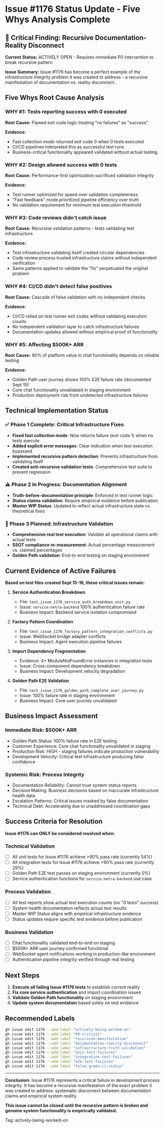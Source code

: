 # Issue #1176 Status Update - Five Whys Analysis Complete

## 🚨 Critical Finding: Recursive Documentation-Reality Disconnect

**Current Status:** ACTIVELY OPEN - Requires immediate P0 intervention to break recursive pattern

**Issue Summary:** Issue #1176 has become a perfect example of the infrastructure integrity problem it was created to address - a recursive manifestation of documentation vs. reality disconnect.

## Five Whys Root Cause Analysis

### **WHY #1: Tests reporting success with 0 executed**
**Root Cause:** Flawed exit code logic treating "no failures" as "success"

**Evidence:**
- Fast collection mode returned exit code 0 when 0 tests executed
- CI/CD pipelines interpreted this as successful test runs
- Business-critical functionality appeared validated without actual testing

### **WHY #2: Design allowed success with 0 tests**
**Root Cause:** Performance-first optimization sacrificed validation integrity

**Evidence:**
- Test runner optimized for speed over validation completeness
- "Fast feedback" mode prioritized pipeline efficiency over truth
- No validation requirement for minimum test execution threshold

### **WHY #3: Code reviews didn't catch issue**
**Root Cause:** Recursive validation patterns - tests validating test infrastructure

**Evidence:**
- Test infrastructure validating itself created circular dependencies
- Code review process trusted infrastructure claims without independent verification
- Same patterns applied to validate the "fix" perpetuated the original problem

### **WHY #4: CI/CD didn't detect false positives**
**Root Cause:** Cascade of false validation with no independent checks

**Evidence:**
- CI/CD relied on test runner exit codes without validating execution counts
- No independent validation layer to catch infrastructure failures
- Documentation updates allowed without empirical proof of functionality

### **WHY #5: Affecting $500K+ ARR**
**Root Cause:** 90% of platform value in chat functionality depends on reliable testing

**Evidence:**
- Golden Path user journey shows 100% E2E failure rate (documented Sept 15)
- Core chat functionality unvalidated in staging environment
- Production deployment risk from undetected infrastructure failures

## Technical Implementation Status

### ✅ Phase 1 Complete: Critical Infrastructure Fixes
- **Fixed fast collection mode**: Now returns failure (exit code 1) when no tests execute
- **Added explicit error messages**: Clear indication when test execution bypassed
- **Implemented recursive pattern detection**: Prevents infrastructure from validating itself
- **Created anti-recursive validation tests**: Comprehensive test suite to prevent regression

### ⚠️ Phase 2 In Progress: Documentation Alignment
- **Truth-before-documentation principle**: Enforced in test runner logic
- **Status claims validation**: Require empirical evidence before publication
- **Master WIP Status**: Updated to reflect actual infrastructure state vs. theoretical fixes

### 🔄 Phase 3 Planned: Infrastructure Validation
- **Comprehensive real test execution**: Validate all operational claims with actual tests
- **SSOT compliance re-measurement**: Actual percentage measurement vs. claimed percentages
- **Golden Path validation**: End-to-end testing on staging environment

## Current Evidence of Active Failures

**Based on test files created Sept 15-16, these critical issues remain:**

1. **Service Authentication Breakdown**
   - File: `test_issue_1176_service_auth_breakdown_unit.py`
   - Issue: `service:netra-backend` 100% authentication failure rate
   - Business Impact: Backend service isolation compromised

2. **Factory Pattern Coordination**
   - File: `test_issue_1176_factory_pattern_integration_conflicts.py`
   - Issue: WebSocket bridge adapter conflicts
   - Business Impact: Agent execution pipeline failures

3. **Import Dependency Fragmentation**
   - Evidence: 4+ ModuleNotFoundError instances in integration tests
   - Issue: Cross-component dependency breakdown
   - Business Impact: Development velocity degradation

4. **Golden Path E2E Validation**
   - File: `test_issue_1176_golden_path_complete_user_journey.py`
   - Issue: 100% failure rate in staging environment
   - Business Impact: Core user journey unvalidated

## Business Impact Assessment

### **Immediate Risk: $500K+ ARR**
- Golden Path Status: 100% failure rate in E2E testing
- Customer Experience: Core chat functionality unvalidated in staging
- Production Risk: HIGH - staging failures indicate production vulnerability
- Development Velocity: Critical test infrastructure producing false confidence

### **Systemic Risk: Process Integrity**
- Documentation Reliability: Cannot trust system status reports
- Decision Making: Business decisions based on inaccurate infrastructure health data
- Escalation Patterns: Critical issues masked by false documentation
- Technical Debt: Accelerating due to unaddressed coordination gaps

## Success Criteria for Resolution

**Issue #1176 can ONLY be considered resolved when:**

### **Technical Validation**
- [ ] All unit tests for Issue #1176 achieve >90% pass rate (currently 54%)
- [ ] All integration tests for Issue #1176 achieve >90% pass rate (currently 29%)
- [ ] Golden Path E2E test passes on staging environment (currently 0%)
- [ ] Service authentication functions for `service:netra-backend` use case

### **Process Validation**
- [ ] All test reports show actual test execution counts (no "0 tests" success)
- [ ] System health documentation reflects actual test results
- [ ] Master WIP Status aligns with empirical infrastructure evidence
- [ ] Status updates require specific test evidence before publication

### **Business Validation**
- [ ] Chat functionality validated end-to-end on staging
- [ ] $500K+ ARR user journey confirmed functional
- [ ] WebSocket agent notifications working in production-like environment
- [ ] Authentication pipeline integrity verified through real testing

## Next Steps

1. **Execute all failing Issue #1176 tests** to establish current reality
2. **Fix core service authentication** and import coordination issues
3. **Validate Golden Path functionality** on staging environment
4. **Update system documentation** based solely on test evidence

## Recommended Labels

```bash
gh issue edit 1176 --add-label "actively-being-worked-on"
gh issue edit 1176 --add-label "P0-critical"
gh issue edit 1176 --add-label "recursive-manifestation"
gh issue edit 1176 --add-label "documentation-reality-disconnect"
gh issue edit 1176 --add-label "infrastructure-truth-validation"
gh issue edit 1176 --add-label "unit-test-failures"
gh issue edit 1176 --add-label "integration-test-failures"
gh issue edit 1176 --add-label "e2e-test-failures"
gh issue edit 1176 --add-label "false-green-ci-status"
```

---

**Conclusion:** Issue #1176 represents a critical failure in development process integrity. It has become a recursive manifestation of the exact problem it was created to address: systematic disconnect between documentation claims and empirical system reality.

**This issue cannot be closed until the recursive pattern is broken and genuine system functionality is empirically validated.**

Tag: actively-being-worked-on
